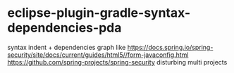 # eclipse-plugin-gradle-syntax-dependencies-pda
syntax indent + dependencies graph like https://docs.spring.io/spring-security/site/docs/current/guides/html5//form-javaconfig.html  https://github.com/spring-projects/spring-security disturbing multi projects
